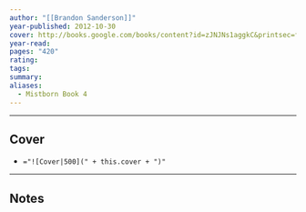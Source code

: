 ```yaml
---
author: "[[Brandon Sanderson]]"
year-published: 2012-10-30
cover: http://books.google.com/books/content?id=zJNJNs1aggkC&printsec=frontcover&img=1&zoom=1&edge=curl&source=gbs_api
year-read: 
pages: "420"
rating: 
tags: 
summary: 
aliases:
  - Mistborn Book 4
---
```


---
## Cover
- `="![Cover|500](" + this.cover + ")"`
---
## Notes